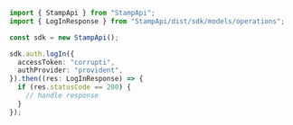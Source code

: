 <!-- Start SDK Example Usage -->
```typescript
import { StampApi } from "StampApi";
import { LogInResponse } from "StampApi/dist/sdk/models/operations";

const sdk = new StampApi();

sdk.auth.logIn({
  accessToken: "corrupti",
  authProvider: "provident",
}).then((res: LogInResponse) => {
  if (res.statusCode == 200) {
    // handle response
  }
});
```
<!-- End SDK Example Usage -->